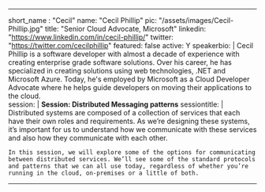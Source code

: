 ---

short_name : "Cecil"
name: "Cecil Phillip"
pic: "/assets/images/Cecil-Phillip.jpg"
title: "Senior Cloud Advocate, Microsoft"
linkedin: "https://www.linkedin.com/in/cecil-phillip/"
twitter: "https://twitter.com/cecilphillip"
featured: false
active: Y
speakerbio: |
    Cecil Phillip is a software developer with almost a decade of experience with creating enterprise grade software solutions. Over his career, he has specialized in creating solutions using web technologies, .NET and Microsoft Azure. Today, he's employed by Microsoft as a Cloud Developer Advocate where he helps guide developers on moving their applications to the cloud.    
session: |
    **Session: Distributed Messaging patterns**
sessiontitle: |
    Distributed systems are composed of a collection of services that each have their own roles and requirements. As we’re designing these systems, it’s important for us to understand how we communicate with these services and also how they communicate with each other.

    In this session, we will explore some of the options for communicating between distributed services. We’ll see some of the standard protocols and patterns that we can all use today, regardless of whether you’re running in the cloud, on-premises or a little of both.
---